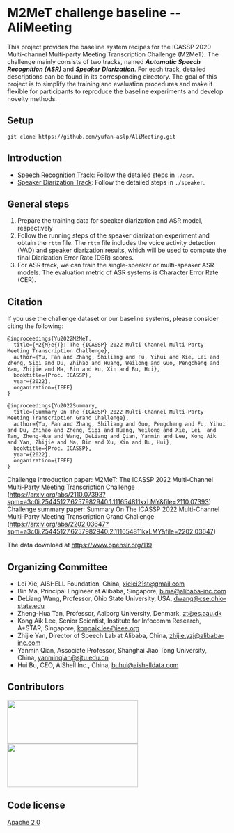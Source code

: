 # M2MeT challenge baseline -- AliMeeting


This project provides the baseline system recipes for the ICASSP 2020 Multi-channel Multi-party Meeting Transcription Challenge (M2MeT). The challenge mainly consists of two tracks, named ***Automatic Speech Recognition (ASR)*** and ***Speaker Diarization***. For each track, detailed descriptions can be found in its corresponding directory. The goal of this project is to simplify the training and evaluation procedures and make it flexible for participants to reproduce the baseline experiments and develop novelty methods.  


## Setup

```shell
git clone https://github.com/yufan-aslp/AliMeeting.git
```

## Introduction

* [Speech Recognition Track](asr): Follow the detailed steps in `./asr`. 
* [Speaker Diarization Track](speaker): Follow the detailed steps in `./speaker`. 
  

## General steps

1. Prepare the training data for speaker diarization and ASR model, respectively
2. Follow the running steps of the speaker diarization experiment and obtain the `rttm` file. The `rttm` file includes the voice activity detection (VAD) and speaker diarization results, which will be used to compute the final Diarization Error Rate (DER) scores.
3. For ASR track, we can train the single-speaker or multi-speaker ASR models. The evaluation metric of ASR systems is Character Error Rate (CER).




## Citation

If you use the challenge dataset or our baseline systems, please consider citing the following:

    @inproceedings{Yu2022M2MeT,
      title={M2{M}e{T}: The {ICASSP} 2022 Multi-Channel Multi-Party Meeting Transcription Challenge},
      author={Yu, Fan and Zhang, Shiliang and Fu, Yihui and Xie, Lei and Zheng, Siqi and Du, Zhihao and Huang, Weilong and Guo, Pengcheng and Yan, Zhijie and Ma, Bin and Xu, Xin and Bu, Hui},
      booktitle={Proc. ICASSP},
      year={2022},
      organization={IEEE}
    }

    @inproceedings{Yu2022Summary,
      title={Summary On The {ICASSP} 2022 Multi-Channel Multi-Party Meeting Transcription Grand Challenge},
      author={Yu, Fan and Zhang, Shiliang and Guo, Pengcheng and Fu, Yihui and Du, Zhihao and Zheng, Siqi and Huang, Weilong and Xie, Lei  and Tan, Zheng-Hua and Wang, DeLiang and Qian, Yanmin and Lee, Kong Aik and Yan, Zhijie and Ma, Bin and Xu, Xin and Bu, Hui},
      booktitle={Proc. ICASSP},
      year={2022},
      organization={IEEE}
    }

Challenge introduction paper: M2MeT: The ICASSP 2022 Multi-Channel Multi-Party Meeting Transcription Challenge (https://arxiv.org/abs/2110.07393?spm=a3c0i.25445127.6257982940.1.111654811kxLMY&file=2110.07393)
Challenge summary paper: Summary On The ICASSP 2022 Multi-Channel Multi-Party Meeting Transcription Grand Challenge (https://arxiv.org/abs/2202.03647?spm=a3c0i.25445127.6257982940.2.111654811kxLMY&file=2202.03647)


The data download at https://www.openslr.org/119

## Organizing Committee 
* Lei Xie, AISHELL Foundation, China, xielei21st@gmail.com
* Bin Ma, Principal Engineer at Alibaba, Singapore, b.ma@alibaba-inc.com
* DeLiang Wang, Professor, Ohio State University, USA, dwang@cse.ohio-state.edu
* Zheng-Hua Tan, Professor, Aalborg University, Denmark, zt@es.aau.dk
* Kong Aik Lee, Senior Scientist, Institute for Infocomm Research, A*STAR, Singapore, kongaik.lee@ieee.org
* Zhijie Yan, Director of Speech Lab at Alibaba, China, zhijie.yzj@alibaba-inc.com
* Yanmin Qian, Associate Professor, Shanghai Jiao Tong University, China,
yanminqian@sjtu.edu.cn
* Hui Bu, CEO, AIShell Inc., China, buhui@aishelldata.com

## Contributors

[<img width="300" height="100" src="https://github.com/qq379840315/AliMeeting/blob/main/alibaba.png"/>](https://damo.alibaba.com/labs/speech/?lang=zh)[<img width="300" height="100" src="https://github.com/qq379840315/AliMeeting/blob/main/fig_aishell.jpg"/>](http://www.aishelltech.com/sy)


## Code license 

[Apache 2.0](./LICENSE)


